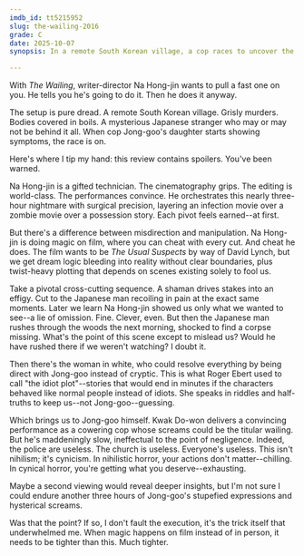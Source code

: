 ```yaml
---
imdb_id: tt5215952
slug: the-wailing-2016
grade: C
date: 2025-10-07
synopsis: In a remote South Korean village, a cop races to uncover the secret behind a strange illness before his daughter succumbs, even as the town grows increasingly suspicious of a recently arrived Japanese stranger.

---
```


With _The Wailing_, writer-director Na Hong-jin wants to pull a fast one on you. He tells you he's going to do it. Then he does it anyway.

The setup is pure dread. A remote South Korean village. Grisly murders. Bodies covered in boils. A mysterious Japanese stranger who may or may not be behind it all. When cop Jong-goo's daughter starts showing symptoms, the race is on.

Here's where I tip my hand: this review contains spoilers. You've been warned.

Na Hong-jin is a gifted technician. The cinematography grips. The editing is world-class. The performances convince. He orchestrates this nearly three-hour nightmare with surgical precision, layering an infection movie over a zombie movie over a possession story. Each pivot feels earned--at first.

But there's a difference between misdirection and manipulation. Na Hong-jin is doing magic on film, where you can cheat with every cut. And cheat he does. The film wants to be <span data-imdb-id="tt0114814">_The Usual Suspects_</span> by way of David Lynch, but we get dream logic bleeding into reality without clear boundaries, plus twist-heavy plotting that depends on scenes existing solely to fool us. 

Take a pivotal cross-cutting sequence. A shaman drives stakes into an effigy. Cut to the Japanese man recoiling in pain at the exact same moments. Later we learn Na Hong-jin showed us only what we wanted to see--a lie of omission. Fine. Clever, even. But then the Japanese man rushes through the woods the next morning, shocked to find a corpse missing. What's the point of this scene except to mislead us? Would he have rushed there if we weren't watching? I doubt it.

Then there's the woman in white, who could resolve everything by being direct with Jong-goo instead of cryptic. This is what Roger Ebert used to call "the idiot plot"--stories that would end in minutes if the characters behaved like normal people instead of idiots. She speaks in riddles and half-truths to keep us--not Jong-goo--guessing.

Which brings us to Jong-goo himself. Kwak Do-won delivers a convincing performance as a cowering cop whose screams could be the titular wailing. But he's maddeningly slow, ineffectual to the point of negligence. Indeed, the police are useless. The church is useless. Everyone's useless. This isn't nihilism; it's cynicism. In nihilistic horror, your actions don't matter--chilling. In cynical horror, you're getting what you deserve--exhausting. 

Maybe a second viewing would reveal deeper insights, but I'm not sure I could endure another three hours of Jong-goo's stupefied expressions and hysterical screams.

Was that the point? If so, I don't fault the execution, it's the trick itself that underwhelmed me. When magic happens on film instead of in person, it needs to be tighter than this. Much tighter.